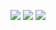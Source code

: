 ![](http://github-profile-summary-cards.vercel.app/api/cards/profile-details?username=ktagashira&theme=gruvbox)
![](http://github-profile-summary-cards.vercel.app/api/cards/most-commit-language?username=ktagashira&theme=gruvbox)
![](http://github-profile-summary-cards.vercel.app/api/cards/productive-time?username=ktagashira&theme=gruvbox&utcOffset=9)
<!--
**ktagashira/ktagashira** is a ✨ _special_ ✨ repository because its `README.md` (this file) appears on your GitHub profile.

Here are some ideas to get you started:

- 🔭 I’m currently working on ...
- 🌱 I’m currently learning ...
- 👯 I’m looking to collaborate on ...
- 🤔 I’m looking for help with ...
- 💬 Ask me about ...
- 📫 How to reach me: ...
- 😄 Pronouns: ...
- ⚡ Fun fact: ...
-->
